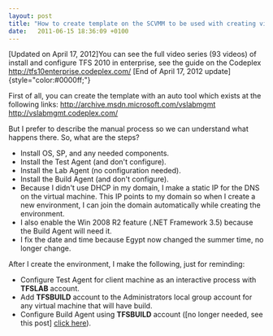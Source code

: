 ```yaml
---
layout: post
title: "How to create template on the SCVMM to be used with creating virtual environment on Lab Management?"
date:   2011-06-15 18:36:09 +0100
---
```


[Updated on April 17, 2012]You can see the full video series (93 videos) of install and configure TFS 2010 in enterprise, see the guide on the Codeplex <http://tfs10enterprise.codeplex.com/> [End of April 17, 2012 update]{style="color:#0000ff;"}

First of all, you can create the template with an auto tool which exists at the following links: <http://archive.msdn.microsoft.com/vslabmgmt> <http://vslabmgmt.codeplex.com/>

But I prefer to describe the manual process so we can understand what happens there. So, what are the steps?

- Install OS, SP, and any needed components.
- Install the Test Agent (and don\'t configure).
- Install the Lab Agent (no configuration needed).
- Install the Build Agent (and don\'t configure).
- Because I didn\'t use DHCP in my domain, I make a static IP for the DNS on the virtual machine. This IP points to my domain so when I create a new environment, I can join the domain automatically while creating the environment.
- I also enable the Win 2008 R2 feature (.NET Framework 3.5) because the Build Agent will need it.
- I fix the date and time because Egypt now changed the summer time, no longer change.

After I create the environment, I make the following, just for reminding:

- Configure Test Agent for client machine as an interactive process with **TFSLAB** account.
- Add **TFSBUILD** account to the Administrators local group account for any virtual machine that will have build.
- Configure Build Agent using **TFSBUILD** account ([no longer needed, see this post] [click here](https://mohamedradwan-devops.github.io/2011/06/17/complete-the-virtual-machine-after-you-create-your-environment/ "After create your environment")).
